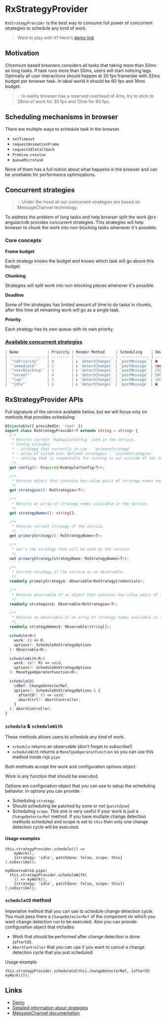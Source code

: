 # RxStrategyProvider

`RxStrategyProvider` is the best way to consume full power of concurrent strategies to schedule any kind of work.

> Want to play with it? Here's [demo link](https://stackblitz.com/edit/angular-ivy-1vfpoe) 

## Motivation

Chromium based browsers considers all tasks that taking more than 50ms as long tasks. If task runs more than 50ms, users will start noticing lags. Optimally all user interactions should happen at 30 fps framerate with 32ms budget per browser task. In ideal world it should be 60 fps and 16ms budget. 

> 💡 In reality browser has a reserved overhead of 4ms, try to stick to 28ms of work for 30 fps and 12ms for 60 fps.

## Scheduling mechanisms in browser

There are multiple ways to schedule task in the browser. 

- `setTimeout`
- `requestAnimationFrame`
- `requestIdleCallback`
- `Promise.resolve`
- `queueMicrotask`

None of them has a full notion about what happens in the browser and can be unreliable for performance optimizations.

## Concurrent strategies

> 💡 Under the hood all our concurrent strategies are based on MessageChannel technology.

To address the problem of long tasks and help browser split the work @rx-angular/cdk provides  concurrent strategies. This strategies will help browser to chunk the work into non-blocking tasks whenever it's possible. 

### Core concepts

**Frame budget**

Each strategy knows the budget and knows which task will go above this budget.

**Chunking**

Strategies will split work into non-blocking pieces whenever it's possible.

**Deadline**

Some of the strategies has limited amount of time to do tasks in chunks, after this time all remaining work will go as a single task.

**Priority**

Each strategy has its own queue with its own priority.

### [Available concurrent strategies](https://github.com/rx-angular/rx-angular/tree/master/libs/cdk/render-strategies)

```jsx
| Name             | Priority | Render Method     | Scheduling    | Deadline        |
| ---------------- | -------- | ----------------- | ------------- | --------------- |
| `"noPriority"`   | 0        | 🠗 `detectChanges` | `postMessage` | ❌              |
| `"immediate"`    | 2        | 🠗 `detectChanges` | `postMessage` | 0ms             |
| `"userBlocking"` | 3        | 🠗 `detectChanges` | `postMessage` | 250ms           |
| `"normal"`       | 4        | 🠗 `detectChanges` | `postMessage` | 5000ms          |
| `"low"`          | 5        | 🠗 `detectChanges` | `postMessage` | 10000ms         |
| `"idle"`         | 6        | 🠗 `detectChanges` | `postMessage` | ❌              |
```

## RxStrategyProvider APIs

Full signature of the service available below, but we will focus only on methods that provides scheduling.

```typescript
@Injectable({ providedIn: 'root' })
export class RxStrategyProvider<T extends string = string> {
  /**
   * Returns current `RxAngularConfig` used in the service.
   * Config includes:
   * - strategy that currently in use - `primaryStrategy`
   * - array of custom user defined strategies - `customStrategies`
   * - setting that is responsible for running in our outside of the zone.js - `patchZone`
   */
  get config(): Required<RxAngularConfig<T>>;

  /**
   * Returns object that contains key-value pairs of strategy names and their credentials (settings) that are available in the service.
   */
  get strategies(): RxStrategies<T>;

  /**
   * Returns an array of strategy names available in the service.
   */
  get strategyNames(): string[];

  /**
   * Returns current strategy of the service.
   */
  get primaryStrategy(): RxStrategyNames<T>;

  /**
   * Set's the strategy that will be used by the service.
   */
  set primaryStrategy(strategyName: RxStrategyNames<T>);

  /**
   * Current strategy of the service as an observable.
   */
  readonly primaryStrategy$: Observable<RxStrategyCredentials>;

  /**
   * Returns observable of an object that contains key-value pairs of strategy names and their credentials (settings) that are available in the service.
   */
  readonly strategies$: Observable<RxStrategies<T>;

  /**
   * Returns an observable of an array of strategy names available in the service.
   */
  readonly strategyNames$: Observable<string[]>;

  schedule<R>(
    work: () => R,
    options?: ScheduleOnStrategyOptions
  ): Observable<R>;

  scheduleWith<R>(
    work: (v?: R) => void,
    options?: ScheduleOnStrategyOptions
  ): MonoTypeOperatorFunction<R>;

  scheduleCD(
    cdRef: ChangeDetectorRef,
    options?: ScheduleOnStrategyOptions & {
      afterCD?: () => void;
      abortCtrl?: AbortController;
    }
  ): AbortController;
}
```

### `schedule` & `scheduleWith`

These methods allows users to schedule any kind of work. 

- `schedule` returns an observable (don't forget to subscribe!)
- `scheduleWith` returns a `MonoTypeOperatorFunction` so you can use this method inside rxjs `pipe`

Both methods accept the work and configuration options object.

Work is any function that should be executed.

Options are configuration object that you can use to setup the scheduling behavior. In options you can provide:

- Scheduling `strategy`.
- Should scheduling be patched by zone or not (`patchZone`)
- Scheduling `scope`. This one is very useful if your work is just a `ChangeDetectorRef` method. If you have multiple change detection methods scheduled and scope is set to `this` then only one change detection cycle will be executed.

#### Usage examples

```tsx
this.strategyProvider.schedule(() => 
    myWork(), 
    {strategy: 'idle', patchZone: false, scope: this}
).subscribe();

myObservable$.pipe(
  this.strategyProvider.scheduleWith(
    () => myWork(), 
    {strategy: 'idle', patchZone: false, scope: this})
).subscribe();
```

### `scheduleCD` method

Imperative method that you can use to schedule change detection cycle. You must pass there a `ChangeDetectorRef` of the component on which you want change detection run to be executed. Also you can provide configuration object that includes:

- Work that should be performed after change detection is done (`afterCD`).
- `AbortController` that you can use if you want to cancel a change detection cycle that you just scheduled.

Usage example

```tsx
this.strategyProvider.scheduleCd(this.changeDetectorRef, {afterCD: myWork()});
```

## Links
- [Demo](https://stackblitz.com/edit/angular-ivy-1vfpoe)
- [Detailed information about strategies](https://github.com/rx-angular/rx-angular/tree/master/libs/cdk/render-strategies)
- [MessageChannel documentation](https://developer.mozilla.org/en-US/docs/Web/API/MessageChannel)

